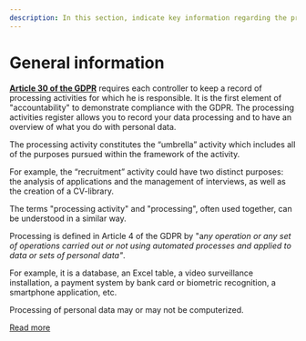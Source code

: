 ```yaml
---
description: In this section, indicate key information regarding the processing activity.
---
```


# General information

[**Article 30 of the GDPR**](https://gdpr-info.eu/art-30-gdpr/) requires each controller to keep a record of processing activities for which he is responsible. It is the first element of "accountability" to demonstrate compliance with the GDPR. The processing activities register allows you to record your data processing and to have an overview of what you do with personal data.

The processing activity constitutes the “umbrella” activity which includes all of the purposes pursued within the framework of the activity.

For example, the “recruitment” activity could have two distinct purposes: the analysis of applications and the management of interviews, as well as the creation of a CV-library.

The terms "processing activity" and "processing", often used together, can be understood in a similar way.

Processing is defined in Article 4 of the GDPR by "&#x61;_&#x6E;y operation or any set of operations carried out or not using automated processes and applied to data or sets of personal data"_.

For example, it is a database, an Excel table, a video surveillance installation, a payment system by bank card or biometric recognition, a smartphone application, etc.

Processing of personal data may or may not be computerized.

[Read more](https://www.cnil.fr/en/record-processing-activities)
